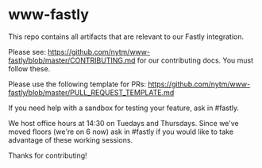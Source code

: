 # www-fastly

This repo contains all artifacts that are relevant to our Fastly integration.

Please see: https://github.com/nytm/www-fastly/blob/master/CONTRIBUTING.md for our contributing docs. You must follow these.

Please use the following template for PRs: https://github.com/nytm/www-fastly/blob/master/PULL_REQUEST_TEMPLATE.md

If you need help with a sandbox for testing your feature, ask in #fastly.

We host office hours at 14:30 on Tuedays and Thursdays. Since we've moved floors (we're on 6 now) ask in #fastly if you would like to take advantage of these working sessions.

Thanks for contributing!
